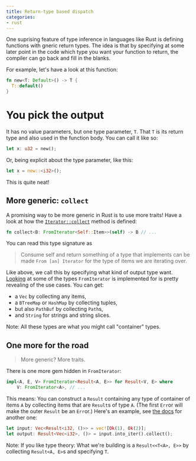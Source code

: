 ```yaml
---
title: Return-type based dispatch
categories:
- rust
---
```


One suprising feature of type inference in languages like Rust
is defining functions with gneric return types.
The idea is that by specifying at some later point in the code
which type you want your function to return,
the compiler can go back and fill in the blanks.

For example, let's have a look at this function:

```rust
fn new<T: Default>() -> T {
  T::default()
}
```

# You pick the output

It has no value parameters, but one type parameter, `T`.
That `T` is its return type and also used in the function body.
You can call it like so:

```rust
let x: u32 = new();
```

Or, being explicit about the type parameter, like this:

```rust
let x = new::<i32>();
```

This is quite neat!

## More generic: `collect`

A promising way to be more generic in Rust
is to use more traits!
Have a look at how the [`Iterator::collect`] method is defined:

```rust
fn collect<B: FromIterator<Self::Item>>(self) -> B // ...
```

You can read this type signature as

> Consume self and return something
> of a type that implements can be made `From [an] Iterator`
> for the type of items we are iterating over.

Like above,
we call this by specifying what kind of output type want.
[Looking][`FromIterator` implemtators] at some of the types `FromIterator` is implemented for
is pretty revealing of the use cases.
You can get:

- a `Vec` by collecting any items,
- a `BTreeMap` or `HashMap` by collecting tuples,
- but also `PathBuf` by collecting `Path`s,
- and `String` for strings and string slices.

Note: All these types are what you might call "container" types.

## One more for the road

> More generic? More traits.

There is one more gem hidden in `FromIterator`:

```rust
impl<A, E, V> FromIterator<Result<A, E>> for Result<V, E> where
    V: FromIterator<A>, // ...
```

This means:
You can construct a `Result` containing
any type of container of items `A`
by collecting items that are `Result`s of type `A`.
(The first `Err`or will make the outer `Result` be an `Err`or.)
Here's an example, see [the docs][`FromIterator for Result`] for another one:

```rust
let input: Vec<Result<i32, ()>> = vec![Ok(1), Ok(2)];
let output: Result<Vec<i32>, ()> = input.into_iter().collect();
```

Note: If you like type theory:
What we're building is a `Result<<T<A>, E>>`
by collecting `Result<A, E>`s and specifying `T`.

[`Iterator::collect`]: https://doc.rust-lang.org/1.41.1/std/iter/trait.Iterator.html#method.collect
[`FromIterator` implemtators]: https://doc.rust-lang.org/1.41.1/std/iter/trait.FromIterator.html#implementors
[`FromIterator for Result`]: https://doc.rust-lang.org/1.41.1/std/iter/trait.FromIterator.html#method.from_iter-14
